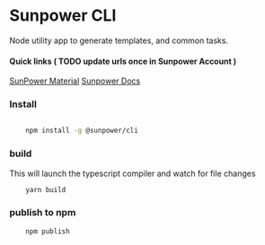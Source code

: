 # Sunpower CLI

Node utility app to generate templates, and common tasks.

#### Quick links ( TODO update urls once in Sunpower Account )

[SunPower Material](https://bitbucket.org/jerryorta-dev/sunpower-material) 
[Sunpower Docs](https://bitbucket.org/jerryorta-dev/sunpower-material-io)


### Install

```bash

    npm install -g @sunpower/cli
```


### build

This will launch the typescript compiler and watch for file changes

```bash
    yarn build
```

### publish to npm

```bash
    npm publish
```

